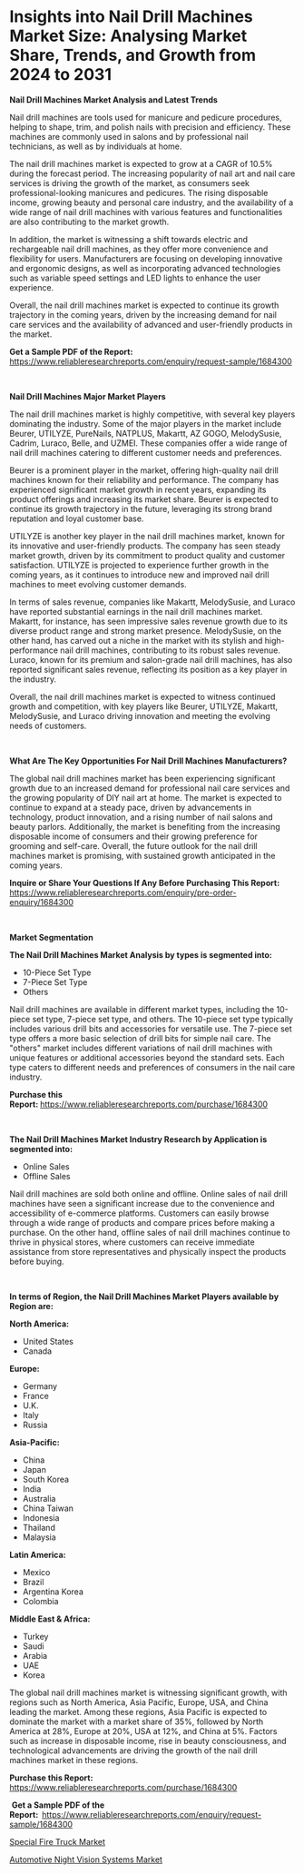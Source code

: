 <p><h1>Insights into Nail Drill Machines Market Size: Analysing Market Share, Trends, and Growth from 2024 to 2031</h1></p><p><strong>Nail Drill Machines Market Analysis and Latest Trends</strong></p>
<p><p>Nail drill machines are tools used for manicure and pedicure procedures, helping to shape, trim, and polish nails with precision and efficiency. These machines are commonly used in salons and by professional nail technicians, as well as by individuals at home.</p><p>The nail drill machines market is expected to grow at a CAGR of 10.5% during the forecast period. The increasing popularity of nail art and nail care services is driving the growth of the market, as consumers seek professional-looking manicures and pedicures. The rising disposable income, growing beauty and personal care industry, and the availability of a wide range of nail drill machines with various features and functionalities are also contributing to the market growth.</p><p>In addition, the market is witnessing a shift towards electric and rechargeable nail drill machines, as they offer more convenience and flexibility for users. Manufacturers are focusing on developing innovative and ergonomic designs, as well as incorporating advanced technologies such as variable speed settings and LED lights to enhance the user experience.</p><p>Overall, the nail drill machines market is expected to continue its growth trajectory in the coming years, driven by the increasing demand for nail care services and the availability of advanced and user-friendly products in the market.</p></p>
<p><strong>Get a Sample PDF of the Report:&nbsp;</strong> <a href="https://www.reliableresearchreports.com/enquiry/request-sample/1684300">https://www.reliableresearchreports.com/enquiry/request-sample/1684300</a></p>
<p>&nbsp;</p>
<p><strong>Nail Drill Machines Major Market Players</strong></p>
<p><p>The nail drill machines market is highly competitive, with several key players dominating the industry. Some of the major players in the market include Beurer, UTILYZE, PureNails, NATPLUS, Makartt, AZ GOGO, MelodySusie, Cadrim, Luraco, Belle, and UZMEI. These companies offer a wide range of nail drill machines catering to different customer needs and preferences.</p><p>Beurer is a prominent player in the market, offering high-quality nail drill machines known for their reliability and performance. The company has experienced significant market growth in recent years, expanding its product offerings and increasing its market share. Beurer is expected to continue its growth trajectory in the future, leveraging its strong brand reputation and loyal customer base.</p><p>UTILYZE is another key player in the nail drill machines market, known for its innovative and user-friendly products. The company has seen steady market growth, driven by its commitment to product quality and customer satisfaction. UTILYZE is projected to experience further growth in the coming years, as it continues to introduce new and improved nail drill machines to meet evolving customer demands.</p><p>In terms of sales revenue, companies like Makartt, MelodySusie, and Luraco have reported substantial earnings in the nail drill machines market. Makartt, for instance, has seen impressive sales revenue growth due to its diverse product range and strong market presence. MelodySusie, on the other hand, has carved out a niche in the market with its stylish and high-performance nail drill machines, contributing to its robust sales revenue. Luraco, known for its premium and salon-grade nail drill machines, has also reported significant sales revenue, reflecting its position as a key player in the industry. </p><p>Overall, the nail drill machines market is expected to witness continued growth and competition, with key players like Beurer, UTILYZE, Makartt, MelodySusie, and Luraco driving innovation and meeting the evolving needs of customers.</p></p>
<p>&nbsp;</p>
<p><strong>What Are The Key Opportunities For Nail Drill Machines Manufacturers?</strong></p>
<p><p>The global nail drill machines market has been experiencing significant growth due to an increased demand for professional nail care services and the growing popularity of DIY nail art at home. The market is expected to continue to expand at a steady pace, driven by advancements in technology, product innovation, and a rising number of nail salons and beauty parlors. Additionally, the market is benefiting from the increasing disposable income of consumers and their growing preference for grooming and self-care. Overall, the future outlook for the nail drill machines market is promising, with sustained growth anticipated in the coming years.</p></p>
<p><strong>Inquire or Share Your Questions If Any Before Purchasing This Report:</strong> <a href="https://www.reliableresearchreports.com/enquiry/pre-order-enquiry/1684300">https://www.reliableresearchreports.com/enquiry/pre-order-enquiry/1684300</a></p>
<p>&nbsp;</p>
<p><strong>Market Segmentation</strong></p>
<p><strong>The Nail Drill Machines Market Analysis by types is segmented into:</strong></p>
<p><ul><li>10-Piece Set Type</li><li>7-Piece Set Type</li><li>Others</li></ul></p>
<p><p>Nail drill machines are available in different market types, including the 10-piece set type, 7-piece set type, and others. The 10-piece set type typically includes various drill bits and accessories for versatile use. The 7-piece set type offers a more basic selection of drill bits for simple nail care. The "others" market includes different variations of nail drill machines with unique features or additional accessories beyond the standard sets. Each type caters to different needs and preferences of consumers in the nail care industry.</p></p>
<p><strong>Purchase this Report:&nbsp;</strong><a href="https://www.reliableresearchreports.com/purchase/1684300">https://www.reliableresearchreports.com/purchase/1684300</a></p>
<p>&nbsp;</p>
<p><strong>The Nail Drill Machines Market Industry Research by Application is segmented into:</strong></p>
<p><ul><li>Online Sales</li><li>Offline Sales</li></ul></p>
<p><p>Nail drill machines are sold both online and offline. Online sales of nail drill machines have seen a significant increase due to the convenience and accessibility of e-commerce platforms. Customers can easily browse through a wide range of products and compare prices before making a purchase. On the other hand, offline sales of nail drill machines continue to thrive in physical stores, where customers can receive immediate assistance from store representatives and physically inspect the products before buying.</p></p>
<p>&nbsp;</p>
<p><strong>In terms of Region, the Nail Drill Machines Market Players available by Region are:</strong></p>
<p>
    <p> <strong> North America: </strong>
        <ul>
            <li>United States</li>
            <li>Canada</li>
        </ul>
        </p> 
    <p> <strong> Europe: </strong>
        <ul>
            <li>Germany</li>
            <li>France</li>
            <li>U.K.</li>
            <li>Italy</li>
            <li>Russia</li>
        </ul>
        </p> 
    <p> <strong> Asia-Pacific: </strong>
        <ul>
            <li>China</li>
            <li>Japan</li>
            <li>South Korea</li>
            <li>India</li>
            <li>Australia</li>
            <li>China Taiwan</li>
            <li>Indonesia</li>
            <li>Thailand</li>
            <li>Malaysia</li>
        </ul>
        </p> 
    <p> <strong> Latin America: </strong>
        <ul>
            <li>Mexico</li>
            <li>Brazil</li>
            <li>Argentina Korea</li>
            <li>Colombia</li>
        </ul>
        </p> 
    <p> <strong> Middle East & Africa: </strong>
        <ul>
            <li>Turkey</li>
            <li>Saudi</li>
            <li>Arabia</li>
            <li>UAE</li>
            <li>Korea</li>
        </ul>
    </p>
    </p>
<p><p>The global nail drill machines market is witnessing significant growth, with regions such as North America, Asia Pacific, Europe, USA, and China leading the market. Among these regions, Asia Pacific is expected to dominate the market with a market share of 35%, followed by North America at 28%, Europe at 20%, USA at 12%, and China at 5%. Factors such as increase in disposable income, rise in beauty consciousness, and technological advancements are driving the growth of the nail drill machines market in these regions.</p></p>
<p><strong>Purchase this Report: </strong><a href="https://www.reliableresearchreports.com/purchase/1684300">https://www.reliableresearchreports.com/purchase/1684300</a></p>
<p>&nbsp;<strong>Get a Sample PDF of the Report:&nbsp;&nbsp;</strong><a href="https://www.reliableresearchreports.com/enquiry/request-sample/1684300">https://www.reliableresearchreports.com/enquiry/request-sample/1684300</a></p>
<p><strong></strong></p>
<p><p><a href="https://acidic-farm-354.notion.site/Special-Fire-Truck-Market-Size-Global-Industry-Overview-Market-Segmentation-and-Forecast-2024-to--a552697d1aa6425a9828e20ca490cadc">Special Fire Truck Market</a></p><p><a href="https://glittery-fuchsia-86a.notion.site/Automotive-Night-Vision-Systems-Market-Research-Report-Unlocks-Analysis-on-the-Market-Financial-Stat-a0c997e222244951b6bcc2620b622889">Automotive Night Vision Systems Market</a></p></p>